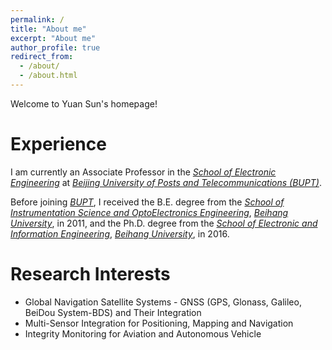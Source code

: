 ```yaml
---
permalink: /
title: "About me"
excerpt: "About me"
author_profile: true
redirect_from: 
  - /about/
  - /about.html
---
```



Welcome to Yuan Sun's homepage!

# Experience
I am currently an Associate Professor in the [*School of Electronic Engineering*](https://see.bupt.edu.cn/) at [*Beijing University of Posts and Telecommunications (BUPT)*](https://www.bupt.edu.cn/). 

Before joining [*BUPT*](https://www.bupt.edu.cn/), I received the B.E. degree from the [*School of Instrumentation Science and OptoElectronics Engineering*](http://yqgdxy.buaa.edu.cn/index.jsp), [*Beihang University*](https://buaa.edu.cn/), in 2011, and the Ph.D. degree from the [*School of Electronic and Information Engineering*](http://www.ee.buaa.edu.cn/), [*Beihang University*](https://buaa.edu.cn/), in 2016.

# Research Interests
* Global Navigation Satellite Systems - GNSS (GPS, Glonass, Galileo, BeiDou System-BDS) and Their Integration
* Multi-Sensor Integration for Positioning, Mapping and Navigation
* Integrity Monitoring for Aviation and Autonomous Vehicle
